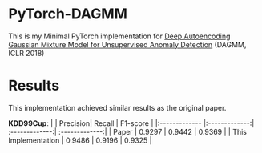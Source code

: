 # PyTorch-DAGMM
This is my Minimal PyTorch implementation for [Deep Autoencoding Gaussian Mixture Model for Unsupervised Anomaly Detection](https://openreview.net/pdf?id=BJJLHbb0) (DAGMM, ICLR 2018)


# Results
This implementation achieved similar results as the original paper.

**KDD99Cup**:
|      | Precision| Recall | F1-score | 
|:------------- |:-------------:| :-------------:| :-------------:|
| Paper | 0.9297 | 0.9442 | 0.9369 |
| This Implementation | 0.9486 | 0.9196 | 0.9325 |

